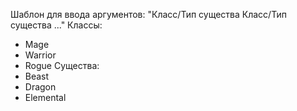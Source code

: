  Шаблон для ввода аргументов:
  "Класс/Тип существа Класс/Тип существа ..."
  Классы:
  * Mage
  * Warrior
  * Rogue
  Существа:
  * Beast
  * Dragon
  * Elemental
